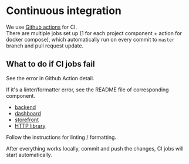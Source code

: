 # Continuous integration

We use [Github actions](https://docs.github.com/en/actions) for CI.  
There are multiple jobs set up (1 for each project component + action for docker compose), which automatically run on every commit to `master` branch
and pull request update.

## What to do if CI jobs fail
See the error in Github Action detail.

If it's a linter/formatter error, see the README file of corresponding component.
- [backend](../src/backend/README.md)
- [dashboard](../src/dashboard/README.md)
- [storefront](../src/storefront/README.md)
- [HTTP library](../src/http-library/README.md)

Follow the instructions for linting / formatting.

After everything works locally, commit and push the changes, CI jobs will start automatically.

